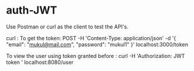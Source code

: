 # auth-JWT
Use Postman or curl as the client to test the API's.

curl : 
To get the token: 
  POST -H 'Content-Type: application/json' -d '{ "email": "mukul@mail.com", "password": "mukul1" }' localhost:3000/token

To view the user using token granted before :
  curl -H   'Authorization: JWT token ' localhost:8080/user

